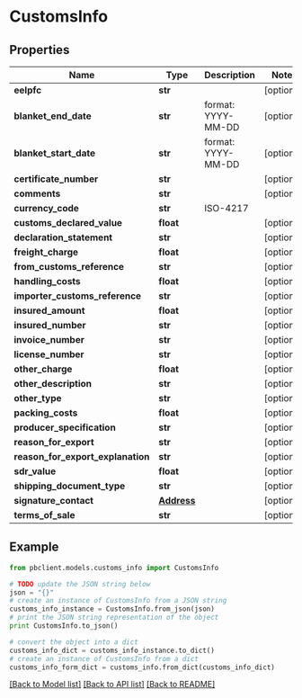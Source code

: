 # CustomsInfo


## Properties
Name | Type | Description | Notes
------------ | ------------- | ------------- | -------------
**eelpfc** | **str** |  | [optional] 
**blanket_end_date** | **str** | format: YYYY-MM-DD | [optional] 
**blanket_start_date** | **str** | format: YYYY-MM-DD | [optional] 
**certificate_number** | **str** |  | [optional] 
**comments** | **str** |  | [optional] 
**currency_code** | **str** | ISO-4217 | 
**customs_declared_value** | **float** |  | [optional] 
**declaration_statement** | **str** |  | [optional] 
**freight_charge** | **float** |  | [optional] 
**from_customs_reference** | **str** |  | [optional] 
**handling_costs** | **float** |  | [optional] 
**importer_customs_reference** | **str** |  | [optional] 
**insured_amount** | **float** |  | [optional] 
**insured_number** | **str** |  | [optional] 
**invoice_number** | **str** |  | [optional] 
**license_number** | **str** |  | [optional] 
**other_charge** | **float** |  | [optional] 
**other_description** | **str** |  | [optional] 
**other_type** | **str** |  | [optional] 
**packing_costs** | **float** |  | [optional] 
**producer_specification** | **str** |  | [optional] 
**reason_for_export** | **str** |  | [optional] 
**reason_for_export_explanation** | **str** |  | [optional] 
**sdr_value** | **float** |  | [optional] 
**shipping_document_type** | **str** |  | [optional] 
**signature_contact** | [**Address**](Address.md) |  | [optional] 
**terms_of_sale** | **str** |  | [optional] 

## Example

```python
from pbclient.models.customs_info import CustomsInfo

# TODO update the JSON string below
json = "{}"
# create an instance of CustomsInfo from a JSON string
customs_info_instance = CustomsInfo.from_json(json)
# print the JSON string representation of the object
print CustomsInfo.to_json()

# convert the object into a dict
customs_info_dict = customs_info_instance.to_dict()
# create an instance of CustomsInfo from a dict
customs_info_form_dict = customs_info.from_dict(customs_info_dict)
```
[[Back to Model list]](../README.md#documentation-for-models) [[Back to API list]](../README.md#documentation-for-api-endpoints) [[Back to README]](../README.md)


